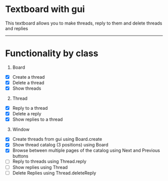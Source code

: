 # Textboard with gui

This textboard allows you to make threads, reply to them and delete threads and replies

---

# Functionality by class
1. Board
- [x] Create a thread
- [x] Delete a thread
- [x] Show threads

2. Thread
- [x] Reply to a thread
- [x] Delete a reply
- [x] Show replies to a thread

3. Window
- [x] Create threads from gui using Board.create
- [x] Show thread catalog (3 positions) using Board
- [x] Browse between multiple pages of the catalog using Next and Previous buttons
- [ ] Reply to threads using Thread.reply
- [ ] Show replies using Thread
- [ ] Delete Replies using Thread.deleteReply
